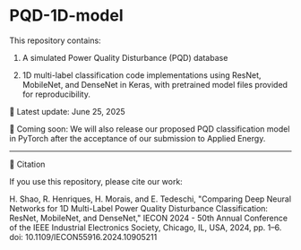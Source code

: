 # PQD-1D-model
This repository contains:

1. A simulated Power Quality Disturbance (PQD) database

2. 1D multi-label classification code implementations using ResNet, MobileNet, and DenseNet in Keras, with pretrained model files provided for reproducibility.

📌 Latest update: June 25, 2025

🧪 Coming soon:
We will also release our proposed PQD classification model in PyTorch after the acceptance of our submission to Applied Energy.
_________________________________________________________________________________________________________________________
📖 Citation

If you use this repository, please cite our work:

H. Shao, R. Henriques, H. Morais, and E. Tedeschi,
"Comparing Deep Neural Networks for 1D Multi-Label Power Quality Disturbance Classification: ResNet, MobileNet, and DenseNet,"
IECON 2024 - 50th Annual Conference of the IEEE Industrial Electronics Society, Chicago, IL, USA, 2024, pp. 1–6.
doi: 10.1109/IECON55916.2024.10905211
